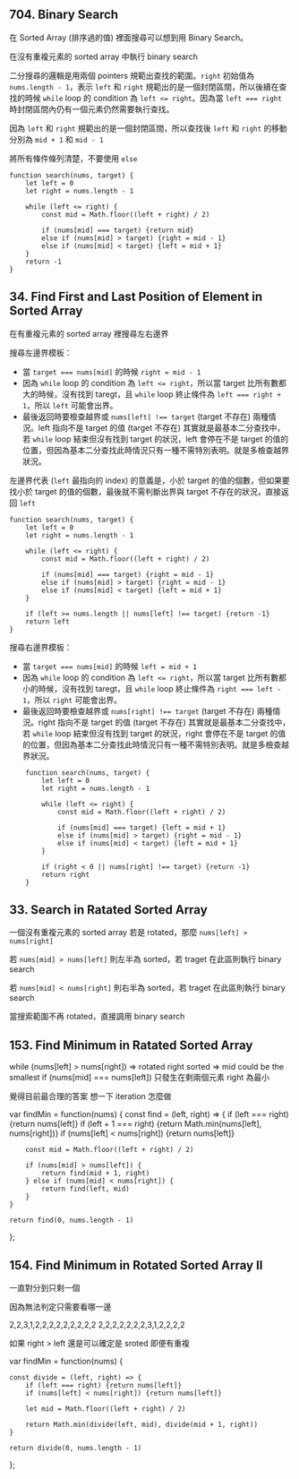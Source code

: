 ## 704. Binary Search

在 Sorted Array (排序過的值) 裡面搜尋可以想到用 Binary Search。

在沒有重複元素的 sorted array 中執行 binary search

二分搜尋的邏輯是用兩個 pointers 規範出查找的範圍。`right` 初始值為 `nums.length - 1`，表示 `left` 和 `right` 規範出的是一個封閉區間，所以後續在查找的時候 `while` loop 的 condition 為 `left <= right`。因為當 `left === right` 時封閉區間內仍有一個元素仍然需要執行查找。

因為 `left` 和 `right` 規範出的是一個封閉區間，所以查找後 `left` 和 `right` 的移動分別為 `mid + 1` 和 `mid - 1` 

將所有條件條列清楚，不要使用 `else`

	function search(nums, target) {
		let left = 0
		let right = nums.length - 1
		    
		while (left <= right) {
			const mid = Math.floor((left + right) / 2)
			    
			if (nums[mid] === target) {return mid}
			else if (nums[mid] > target) {right = mid - 1}
			else if (nums[mid] < target) {left = mid + 1}
		}
		return -1
	}
	
## 34. Find First and Last Position of Element in Sorted Array

在有重複元素的 sorted array 裡搜尋左右邊界

搜尋左邊界模板：

* 當 `target === nums[mid]` 的時候 `right = mid - 1`
* 因為 `while` loop 的 condition 為 `left <= right`，所以當 target 比所有數都大的時候，沒有找到 taregt，且 `while` loop 終止條件為 `left === right + 1`，所以 `left` 可能會出界。
* 最後返回時要檢查越界或 `nums[left] !== target` (target 不存在) 兩種情況。left 指向不是 target 的值 (target 不存在) 其實就是最基本二分查找中，若 `while` loop 結束但沒有找到 target 的狀況，left 會停在不是 target 的值的位置，但因為基本二分查找此時情況只有一種不需特別表明。就是多檢查越界狀況。

左邊界代表 (`left` 最指向的 index) 的意義是，小於 target 的值的個數，但如果要找小於 target 的值的個數，最後就不需判斷出界與 target 不存在的狀況，直接返回 `left`

	function search(nums, target) {
		let left = 0
		let right = nums.length - 1
		    
		while (left <= right) {
			const mid = Math.floor((left + right) / 2)
			    
			if (nums[mid] === target) {right = mid - 1}
			else if (nums[mid] > target) {right = mid - 1}
			else if (nums[mid] < target) {left = mid + 1}
		}
		
		if (left >= nums.length || nums[left] !== target) {return -1}
		return left
	}
	
搜尋右邊界模板：

* 當 `target === nums[mid]` 的時候 `left = mid + 1`
* 因為 `while` loop 的 condition 為 `left <= right`，所以當 target 比所有數都小的時候，沒有找到 taregt，且 `while` loop 終止條件為 `right === left - 1`，所以 `right` 可能會出界。
* 最後返回時要檢查越界或 `nums[right] !== target` (target 不存在) 兩種情況。right 指向不是 target 的值 (target 不存在) 其實就是最基本二分查找中，若 `while` loop 結束但沒有找到 target 的狀況，right 會停在不是 target 的值的位置，但因為基本二分查找此時情況只有一種不需特別表明。就是多檢查越界狀況。            

```
	function search(nums, target) {
		let left = 0
		let right = nums.length - 1
		    
		while (left <= right) {
			const mid = Math.floor((left + right) / 2)
			    
			if (nums[mid] === target) {left = mid + 1}
			else if (nums[mid] > target) {right = mid - 1}
			else if (nums[mid] < target) {left = mid + 1}
		}
		
		if (right < 0 || nums[right] !== target) {return -1}
		return right
	}
```

## 33. Search in Ratated Sorted Array

一個沒有重複元素的 sorted array 若是 rotated，那麼 `nums[left] > nums[right]`

若 `nums[mid] > nums[left]` 則左半為 sorted，若 traget 在此區則執行 binary search

若 `nums[mid] < nums[right]` 則右半為 sorted，若 traget 在此區則執行 binary search

當搜索範圍不再 rotated，直接調用 binary search



## 153. Find Minimum in Ratated Sorted Array

while (nums[left] > nums[right]) => rotated
right sorted => mid could be the smallest
if (nums[mid] === nums[left]) 只發生在剩兩個元素 right 為最小

覺得目前最合理的答案 想一下 iteration 怎麼做

var findMin = function(nums) {
    const find = (left, right) => {
        if (left === right) {return nums[left]}
        if (left + 1 === right) {return Math.min(nums[left], nums[right])}
        if (nums[left] < nums[right]) {return nums[left]}
        
        const mid = Math.floor((left + right) / 2)
        
        if (nums[mid] > nums[left]) {
            return find(mid + 1, right)
        } else if (nums[mid] < nums[right]) {
            return find(left, mid)
        }
    }
    
    return find(0, nums.length - 1)
};

## 154. Find Minimum in Rotated Sorted Array II

一直對分到只剩一個

因為無法判定只需要看哪一邊

2,2,3,1,2,2,2,2,2,2,2,2,2
2,2,2,2,2,2,2,3,1,2,2,2,2

如果 right > left 還是可以確定是 sroted 即便有重複

var findMin = function(nums) {
    
    const divide = (left, right) => {
        if (left === right) {return nums[left]}
        if (nums[left] < nums[right]) {return nums[left]}
      
        let mid = Math.floor((left + right) / 2)

        return Math.min(divide(left, mid), divide(mid + 1, right))
    }

    return divide(0, nums.length - 1)
};
